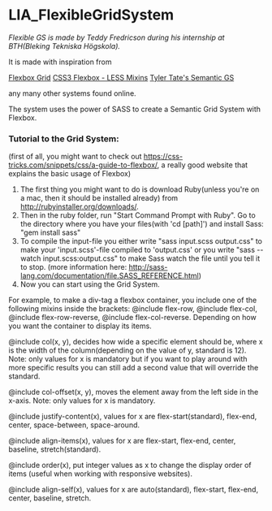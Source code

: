 # LIA_FlexibleGridSystem
_Flexible GS is made by Teddy Fredricson during his internship at BTH(Bleking Tekniska Högskola)._

It is made with inspiration from

[Flexbox Grid](https://github.com/kristoferjoseph/flexboxgrid)
[CSS3 Flexbox - LESS Mixins](https://gist.github.com/jayj/4012969)
[Tyler Tate's Semantic GS](http://tylertate.github.io/semantic.gs/)

any many other systems found online.

The system uses the power of SASS to create a Semantic Grid System with Flexbox.


### Tutorial to the Grid System:
(first of all, you might want to check out https://css-tricks.com/snippets/css/a-guide-to-flexbox/, a really good website that explains the basic usage of Flexbox)

1. The first thing you might want to do is download Ruby(unless you're on a mac, then it should be installed already) from http://rubyinstaller.org/downloads/.
2. Then in the ruby folder, run "Start Command Prompt with Ruby". Go to the directory where you have your files(with 'cd [path]') and install Sass: "gem install sass"
3. To compile the input-file you either write "sass input.scss output.css" to make your 'input.scss'-file compiled to 'output.css' or you write "sass --watch input.scss:output.css" to make Sass watch the file until you tell it to stop. (more information here: http://sass-lang.com/documentation/file.SASS_REFERENCE.html)
4. Now you can start using the Grid System.

For example, to make a div-tag a flexbox container, you include one of the following mixins inside the brackets:
@include flex-row,
@include flex-col,
@include flex-row-reverse,
@include flex-col-reverse. Depending on how you want the container to display its items.

@include col(x, y), decides how wide a specific element should be, where x is the width of the column(depending on the value of y, standard is 12).
Note: only values for x is mandatory but if you want to play around with more specific results you can still add a second value that will override the standard.

@include col-offset(x, y), moves the element away from the left side in the x-axis.
Note: only values for x is mandatory.

@include justify-content(x), values for x are flex-start(standard), flex-end, center, space-between, space-around.

@include align-items(x), values for x are flex-start, flex-end, center, baseline, stretch(standard).

@include order(x), put integer values as x to change the display order of items (useful when working with responsive websites).

@include align-self(x), values for x are auto(standard), flex-start, flex-end, center, baseline, stretch.
